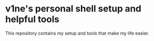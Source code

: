 v1ne's personal shell setup and helpful tools
=============================================

This repository contains my setup and tools that make my life easier.
